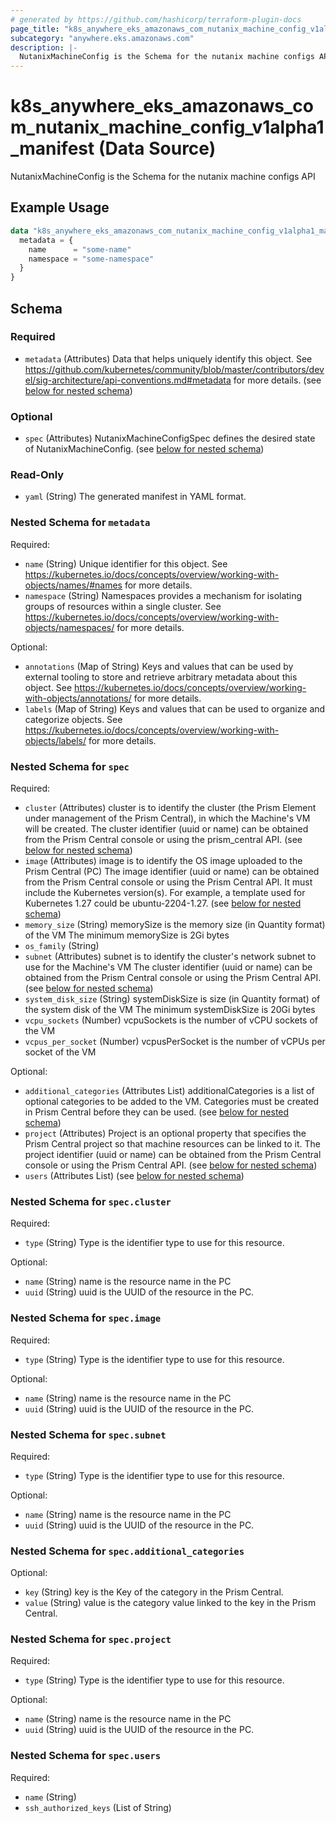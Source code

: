 ```yaml
---
# generated by https://github.com/hashicorp/terraform-plugin-docs
page_title: "k8s_anywhere_eks_amazonaws_com_nutanix_machine_config_v1alpha1_manifest Data Source - terraform-provider-k8s"
subcategory: "anywhere.eks.amazonaws.com"
description: |-
  NutanixMachineConfig is the Schema for the nutanix machine configs API
---
```


# k8s_anywhere_eks_amazonaws_com_nutanix_machine_config_v1alpha1_manifest (Data Source)

NutanixMachineConfig is the Schema for the nutanix machine configs API

## Example Usage

```terraform
data "k8s_anywhere_eks_amazonaws_com_nutanix_machine_config_v1alpha1_manifest" "example" {
  metadata = {
    name      = "some-name"
    namespace = "some-namespace"
  }
}
```

<!-- schema generated by tfplugindocs -->
## Schema

### Required

- `metadata` (Attributes) Data that helps uniquely identify this object. See https://github.com/kubernetes/community/blob/master/contributors/devel/sig-architecture/api-conventions.md#metadata for more details. (see [below for nested schema](#nestedatt--metadata))

### Optional

- `spec` (Attributes) NutanixMachineConfigSpec defines the desired state of NutanixMachineConfig. (see [below for nested schema](#nestedatt--spec))

### Read-Only

- `yaml` (String) The generated manifest in YAML format.

<a id="nestedatt--metadata"></a>
### Nested Schema for `metadata`

Required:

- `name` (String) Unique identifier for this object. See https://kubernetes.io/docs/concepts/overview/working-with-objects/names/#names for more details.
- `namespace` (String) Namespaces provides a mechanism for isolating groups of resources within a single cluster. See https://kubernetes.io/docs/concepts/overview/working-with-objects/namespaces/ for more details.

Optional:

- `annotations` (Map of String) Keys and values that can be used by external tooling to store and retrieve arbitrary metadata about this object. See https://kubernetes.io/docs/concepts/overview/working-with-objects/annotations/ for more details.
- `labels` (Map of String) Keys and values that can be used to organize and categorize objects. See https://kubernetes.io/docs/concepts/overview/working-with-objects/labels/ for more details.


<a id="nestedatt--spec"></a>
### Nested Schema for `spec`

Required:

- `cluster` (Attributes) cluster is to identify the cluster (the Prism Element under management of the Prism Central), in which the Machine's VM will be created. The cluster identifier (uuid or name) can be obtained from the Prism Central console or using the prism_central API. (see [below for nested schema](#nestedatt--spec--cluster))
- `image` (Attributes) image is to identify the OS image uploaded to the Prism Central (PC) The image identifier (uuid or name) can be obtained from the Prism Central console or using the Prism Central API. It must include the Kubernetes version(s). For example, a template used for Kubernetes 1.27 could be ubuntu-2204-1.27. (see [below for nested schema](#nestedatt--spec--image))
- `memory_size` (String) memorySize is the memory size (in Quantity format) of the VM The minimum memorySize is 2Gi bytes
- `os_family` (String)
- `subnet` (Attributes) subnet is to identify the cluster's network subnet to use for the Machine's VM The cluster identifier (uuid or name) can be obtained from the Prism Central console or using the Prism Central API. (see [below for nested schema](#nestedatt--spec--subnet))
- `system_disk_size` (String) systemDiskSize is size (in Quantity format) of the system disk of the VM The minimum systemDiskSize is 20Gi bytes
- `vcpu_sockets` (Number) vcpuSockets is the number of vCPU sockets of the VM
- `vcpus_per_socket` (Number) vcpusPerSocket is the number of vCPUs per socket of the VM

Optional:

- `additional_categories` (Attributes List) additionalCategories is a list of optional categories to be added to the VM. Categories must be created in Prism Central before they can be used. (see [below for nested schema](#nestedatt--spec--additional_categories))
- `project` (Attributes) Project is an optional property that specifies the Prism Central project so that machine resources can be linked to it. The project identifier (uuid or name) can be obtained from the Prism Central console or using the Prism Central API. (see [below for nested schema](#nestedatt--spec--project))
- `users` (Attributes List) (see [below for nested schema](#nestedatt--spec--users))

<a id="nestedatt--spec--cluster"></a>
### Nested Schema for `spec.cluster`

Required:

- `type` (String) Type is the identifier type to use for this resource.

Optional:

- `name` (String) name is the resource name in the PC
- `uuid` (String) uuid is the UUID of the resource in the PC.


<a id="nestedatt--spec--image"></a>
### Nested Schema for `spec.image`

Required:

- `type` (String) Type is the identifier type to use for this resource.

Optional:

- `name` (String) name is the resource name in the PC
- `uuid` (String) uuid is the UUID of the resource in the PC.


<a id="nestedatt--spec--subnet"></a>
### Nested Schema for `spec.subnet`

Required:

- `type` (String) Type is the identifier type to use for this resource.

Optional:

- `name` (String) name is the resource name in the PC
- `uuid` (String) uuid is the UUID of the resource in the PC.


<a id="nestedatt--spec--additional_categories"></a>
### Nested Schema for `spec.additional_categories`

Optional:

- `key` (String) key is the Key of the category in the Prism Central.
- `value` (String) value is the category value linked to the key in the Prism Central.


<a id="nestedatt--spec--project"></a>
### Nested Schema for `spec.project`

Required:

- `type` (String) Type is the identifier type to use for this resource.

Optional:

- `name` (String) name is the resource name in the PC
- `uuid` (String) uuid is the UUID of the resource in the PC.


<a id="nestedatt--spec--users"></a>
### Nested Schema for `spec.users`

Required:

- `name` (String)
- `ssh_authorized_keys` (List of String)
